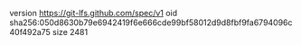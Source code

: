 version https://git-lfs.github.com/spec/v1
oid sha256:050d8630b79e6942419f6e666cde99bf58012d9d8fbf9fa6794096c40f492a75
size 2481

